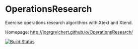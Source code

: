 OperationsResearch
==================

Exercise operations research algorithms with Xtext and Xtend.

Homepage: http://joergreichert.github.io/OperationsResearch/

[![Build Status](https://travis-ci.org/joergreichert/OperationsResearch.png?branch=master)](https://travis-ci.org/jrlover/OperationsResearch)
